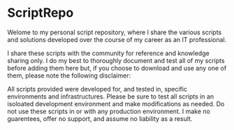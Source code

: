# ScriptRepo
Welome to my personal script repository, where I share the various scripts and solutions developed over the course of my career as an IT professional.

I share these scripts with the community for reference and knowledge sharing only. I do my best to thoroughly document and test all of my scripts before adding them here but, if you choose to download and use any one of them, please note the following disclaimer:

All scripts provided were developed for, and tested in, specific environments and infrastructures. Please be sure to test all scripts in an isoloated development environment and make modifications as needed. Do not use these scripts in or with any production environment. I make no guarentees, offer no support, and assume no liability as a result.
